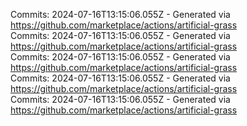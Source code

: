 Commits: 2024-07-16T13:15:06.055Z - Generated via https://github.com/marketplace/actions/artificial-grass
<br>
Commits: 2024-07-16T13:15:06.055Z - Generated via https://github.com/marketplace/actions/artificial-grass
<br>
Commits: 2024-07-16T13:15:06.055Z - Generated via https://github.com/marketplace/actions/artificial-grass
<br>
Commits: 2024-07-16T13:15:06.055Z - Generated via https://github.com/marketplace/actions/artificial-grass
<br>
Commits: 2024-07-16T13:15:06.055Z - Generated via https://github.com/marketplace/actions/artificial-grass
<br>
